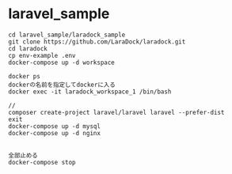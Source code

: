 # laravel_sample

    cd laravel_sample/laradock_sample
    git clone https://github.com/LaraDock/laradock.git
    cd laradock
    cp env-example .env
    docker-compose up -d workspace

    docker ps
    dockerの名前を指定してdockerに入る
    docker exec -it laradock_workspace_1 /bin/bash

    //
    composer create-project laravel/laravel laravel --prefer-dist
    exit
    docker-compose up -d mysql
    docker-compose up -d nginx


    全部止める
    docker-compose stop

